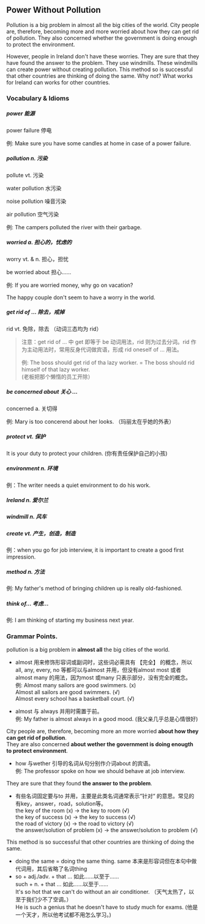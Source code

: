 ## Power Without Pollution

Pollution is a big problem in almost all the big cities of the world. City people are, therefore, becoming more and more worried about how they can get rid of pollution. They also concerned whether the government is doing enough to protect the environment.

However, people in Ireland don't have these worries. They are sure that they have found the answer to the problem. They use windmills. These windmills can create power without creating pollution. This method so is successful that other countries are thinking of doing the same. Why not? What works for Ireland can works for other countries.

### Vocabulary & Idioms

##### power 能源

power failure 停电

例: Make sure you have some candles at home in case of a power failure.

##### pollution  n. 污染

pollute vt. 污染

water pollution 水污染

noise pollution 噪音污染

air pollution 空气污染

例: The campers polluted the river with their garbage.

##### worried  a. 担心的，忧虑的

worry  vt. & n. 担心，担忧

be worried about 担心……

例: If you are worried money, why go on vacation?

The happy couple  don't seem to have a worry in the world.

##### get rid of ...   除去，戒掉

rid   vt. 免除，除去 （动词三态均为 rid）

> 注意：get rid of ... 中 get 即等于 be 动词用法，rid 则为过去分词。rid 作为主动用法时，常用反身代词做宾语，形成 rid oneself of ... 用法。
>
> 例: The boss should get rid of tha lazy worker. =  The boss should rid himself of that lazy worker.  
> \(老板把那个懒惰的员工开除）

##### be concerned about 关心 ...

concerned  a. 关切得

例: Mary is too concerend about her looks. （玛丽太在乎她的外表）

##### protect  vt. 保护

It is your duty to protect your children. \(你有责任保护自己的小孩\)

##### environment n. 环境

例：The writer needs a quiet environment to do his work.

##### Ireland  n. 爱尔兰

##### windmill n. 风车

##### create  vt. 产生，创造，制造

例：when you go for job interview, it is important to create a good first impression.

##### method n. 方法

例: My father's method of bringing children up is really old-fashioned.

##### think of...   考虑...

例: I am thinking of starting my business next year.

### Grammar Points.

pollution is a big problem in **almost all** the big cities of the world.

* almost 用来修饰形容词或副词时，这些词必需具有 【完全】 的概念，所以 all, any, every, no 等都可以与almost 并用，但没有almost most 或者 almost many 的用法，因为most 或many 只表示部分，没有完全的概念。  
  例: Almost many sailors are good swimmers. \(x\)  
  Almost all sailors are good swimmers. \(√\)  
  Almost every school has a basketball court. \(√\)

* almost 与 always 并用时需置于前。  
  例: My father is almost always in a good mood. \(我父亲几乎总是心情很好\)

City people are, therefore, becoming more an more worried **about how they can get rid of pollution**.  
They are also concerned **about wether the government is doing enougth to protect environment**.

* how 与wether 引导的名词从句分别作介词about 的宾语。     
  例: The professor spoke on how we should behave at job interview.

They are sure that they found **the answer to the problem**.

* 有些名词固定要与to 并用，主要是此类名词通常表示“针对“ 的意思。常见的有key，answer，road，solution等。     
  the key of the room \(x\) -&gt; the key to room \(√\)     
  the key of success \(x\) -&gt; the key to success \(√\)     
  the road of victory \(x\) -&gt; the road to victory \(√\)     
  the answer/solution of problem \(x\) -&gt; the answer/solution to problem \(√\)

This method is so successful that other countries are thinking of doing the same.

* doing the same = doing the same thing. same 
  本来是形容词但在本句中做代词用，其后省略了名词thing     
* so + adj./adv. + that ...    如此……以至于……     
  such + n. + that ...    如此……以至于……     
  It's so hot that we can't do without an air conditioner.  （天气太热了，以至于我们少不了空调。）     
  He is such a genius that he doesn't have to study much for exams. \(他是一个天才，所以他考试都不用怎么学习。\)




